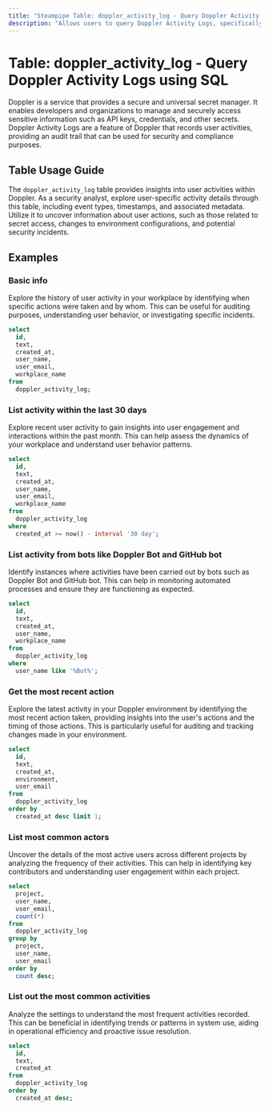 ```yaml
---
title: "Steampipe Table: doppler_activity_log - Query Doppler Activity Logs using SQL"
description: "Allows users to query Doppler Activity Logs, specifically the event details, providing insights into user activities and potential security incidents."
---
```


# Table: doppler_activity_log - Query Doppler Activity Logs using SQL

Doppler is a service that provides a secure and universal secret manager. It enables developers and organizations to manage and securely access sensitive information such as API keys, credentials, and other secrets. Doppler Activity Logs are a feature of Doppler that records user activities, providing an audit trail that can be used for security and compliance purposes.

## Table Usage Guide

The `doppler_activity_log` table provides insights into user activities within Doppler. As a security analyst, explore user-specific activity details through this table, including event types, timestamps, and associated metadata. Utilize it to uncover information about user actions, such as those related to secret access, changes to environment configurations, and potential security incidents.

## Examples

### Basic info
Explore the history of user activity in your workplace by identifying when specific actions were taken and by whom. This can be useful for auditing purposes, understanding user behavior, or investigating specific incidents.

```sql
select
  id,
  text,
  created_at,
  user_name,
  user_email,
  workplace_name
from
  doppler_activity_log;
```

### List activity within the last 30 days
Explore recent user activity to gain insights into user engagement and interactions within the past month. This can help assess the dynamics of your workplace and understand user behavior patterns.

```sql
select
  id,
  text,
  created_at,
  user_name,
  user_email,
  workplace_name
from
  doppler_activity_log
where
  created_at >= now() - interval '30 day';
```

### List activity from bots like Doppler Bot and GitHub bot
Identify instances where activities have been carried out by bots such as Doppler Bot and GitHub bot. This can help in monitoring automated processes and ensure they are functioning as expected.

```sql
select
  id,
  text,
  created_at,
  user_name,
  workplace_name
from
  doppler_activity_log
where
  user_name like '%Bot%';
```

### Get the most recent action
Explore the latest activity in your Doppler environment by identifying the most recent action taken, providing insights into the user's actions and the timing of those actions. This is particularly useful for auditing and tracking changes made in your environment.

```sql
select
  id,
  text,
  created_at,
  environment,
  user_email
from
  doppler_activity_log
order by
  created_at desc limit 1;
```

### List most common actors
Uncover the details of the most active users across different projects by analyzing the frequency of their activities. This can help in identifying key contributors and understanding user engagement within each project.

```sql
select
  project,
  user_name,
  user_email,
  count(*)
from
  doppler_activity_log
group by
  project,
  user_name,
  user_email
order by
  count desc;
```

### List out the most common activities
Analyze the settings to understand the most frequent activities recorded. This can be beneficial in identifying trends or patterns in system use, aiding in operational efficiency and proactive issue resolution.

```sql
select
  id,
  text,
  created_at
from
  doppler_activity_log
order by
  created_at desc;
```